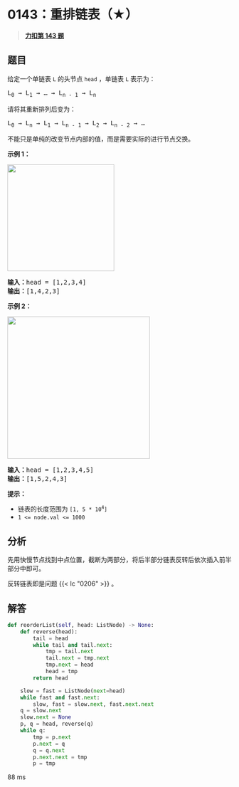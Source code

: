 # 0143：重排链表（★）


> <u>**[力扣第 143 题](https://leetcode.cn/problems/reorder-list/)**</u>

## 题目

<p>给定一个单链表 <code>L</code><em> </em>的头节点 <code>head</code> ，单链表 <code>L</code> 表示为：</p>

<pre>
L<sub>0</sub> → L<sub>1</sub> → … → L<sub>n - 1</sub> → L<sub>n</sub>
</pre>

<p>请将其重新排列后变为：</p>

<pre>
L<sub>0</sub> → L<sub>n</sub> → L<sub>1</sub> → L<sub>n - 1</sub> → L<sub>2</sub> → L<sub>n - 2</sub> → …</pre>

<p>不能只是单纯的改变节点内部的值，而是需要实际的进行节点交换。</p>



<p><strong>示例 1：</strong></p>

<p><img alt="" src="https://pic.leetcode-cn.com/1626420311-PkUiGI-image.png" style="width: 240px; " /></p>

<pre>
<strong>输入：</strong>head = [1,2,3,4]
<strong>输出：</strong>[1,4,2,3]</pre>

<p><strong>示例 2：</strong></p>

<p><img alt="" src="https://pic.leetcode-cn.com/1626420320-YUiulT-image.png" style="width: 320px; " /></p>

<pre>
<strong>输入：</strong>head = [1,2,3,4,5]
<strong>输出：</strong>[1,5,2,4,3]</pre>



<p><strong>提示：</strong></p>

<ul>
<li>链表的长度范围为 <code>[1, 5 * 10<sup>4</sup>]</code></li>
<li><code>1 &lt;= node.val &lt;= 1000</code></li>
</ul>


## 分析

先用快慢节点找到中点位置，截断为两部分，将后半部分链表反转后依次插入前半部分中即可。

反转链表即是问题 {{< lc "0206" >}} 。

## 解答

```python
def reorderList(self, head: ListNode) -> None:
	def reverse(head):
		tail = head
		while tail and tail.next:
			tmp = tail.next
			tail.next = tmp.next
			tmp.next = head
			head = tmp
		return head

	slow = fast = ListNode(next=head)
	while fast and fast.next:
		slow, fast = slow.next, fast.next.next
	q = slow.next
	slow.next = None
	p, q = head, reverse(q)
	while q:
		tmp = p.next
		p.next = q
		q = q.next
		p.next.next = tmp
		p = tmp
```
88 ms

